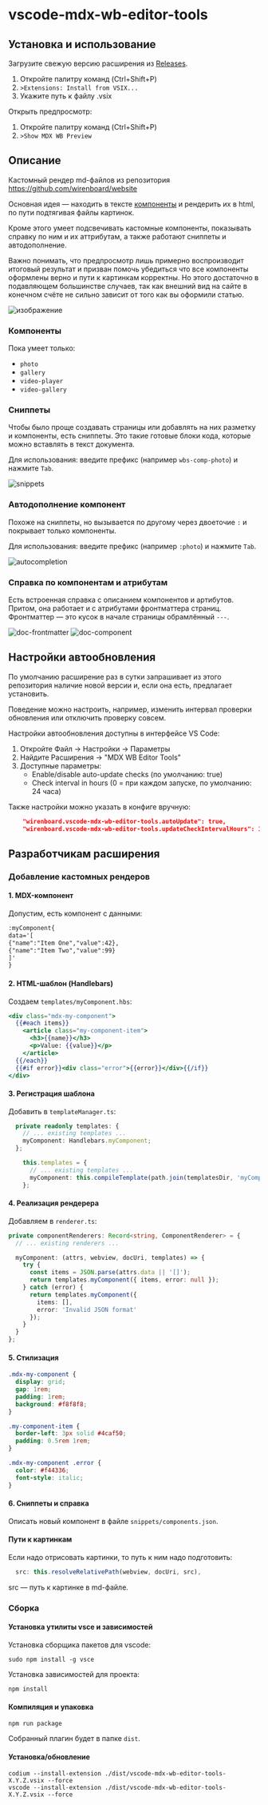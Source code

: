 # vscode-mdx-wb-editor-tools

## Установка и использование

Загрузите свежую версию расширения из [Releases](https://github.com/wirenboard/vscode-mdx-wb-editor-tools/releases).

1. Откройте палитру команд (Ctrl+Shift+P)
2. `>Extensions: Install from VSIX...`
3. Укажите путь к файлу .vsix

Открыть предпросмотр:
1. Откройте палитру команд (Ctrl+Shift+P)
2. `>Show MDX WB Preview`

## Описание

Кастомный рендер md-файлов из репозитория https://github.com/wirenboard/website

Основная идея — находить в тексте [компоненты](https://github.com/wirenboard/website/blob/main/doc/components.md) и рендерить их в html, по пути подтягивая файлы картинок.

Кроме этого умеет подсвечивать кастомные компоненты, показывать справку по ним и их аттрибутам, а также работают сниппеты и автодополнение.

Важно понимать, что предпросмотр лишь примерно воспроизводит итоговый результат и призван помочь убедиться что все компоненты оформлены верно и пути к картинкам корректны. Но этого достаточно в подавляющем большинстве случаев, так как внешний вид на сайте в конечном счёте не сильно зависит от того как вы оформили статью.

![изображение](./assets/preview.png)

### Компоненты

Пока умеет только:

- `photo`
- `gallery`
- `video-player`
- `video-gallery`

### Сниппеты

Чтобы было проще создавать страницы или добавлять на них разметку и компоненты, есть сниппеты. Это такие готовые блоки кода, которые можно вставлять в текст документа.

Для использования: введите префикс (например `wbs-comp-photo`) и нажмите `Tab`.

![snippets](assets/snippets.png)

### Автодополнение компонент

Похоже на сниппеты, но вызывается по другому через двоеточие `:` и покрывает только компоненты.

Для использования: введите префикс (например `:photo`) и нажмите `Tab`.

![autocompletion](assets/autocompletion.png)

### Справка по компонентам и атрибутам

Есть встроенная справка с описанием компонентов и артибутов. Притом, она работает и с атрибутами фронтматтера страниц. Фронтматтер — это кусок в начале страницы обрамлённый `---`.

![doc-frontmatter](assets/doc-frontmatter.png)
![doc-component](assets/doc-component.png)

## Настройки автообновления

По умолчанию расширение раз в сутки запрашивает из этого репозитория наличие новой версии и, если она есть, предлагает установить.

Поведение можно настроить, например, изменить интервал проверки обновления или отключить проверку совсем.

Настройки автообновления доступны в интерфейсе VS Code:
1. Откройте Файл → Настройки → Параметры
2. Найдите Расширения → "MDX WB Editor Tools"
3. Доступные параметры:
   -  Enable/disable auto-update checks (по умолчанию: true)
   - Check interval in hours (0 = при каждом запуске, по умолчанию: 24 часа)

Также настройки можно указать в конфиге вручную:
```json
    "wirenboard.vscode-mdx-wb-editor-tools.autoUpdate": true,
    "wirenboard.vscode-mdx-wb-editor-tools.updateCheckIntervalHours": 1
```

## Разработчикам расширения
### Добавление кастомных рендеров

#### 1. MDX-компонент

Допустим, есть компонент с данными:

```md
:myComponent{
data='[
{"name":"Item One","value":42},
{"name":"Item Two","value":99}
]'
}
```

#### 2. HTML-шаблон (Handlebars)

Создаем `templates/myComponent.hbs`:

```hbs
<div class="mdx-my-component">
  {{#each items}}
    <article class="my-component-item">
      <h3>{{name}}</h3>
      <p>Value: {{value}}</p>
    </article>
  {{/each}}
  {{#if error}}<div class="error">{{error}}</div>{{/if}}
</div>
```

#### 3. Регистрация шаблона

Добавить в `templateManager.ts`:

```ts
  private readonly templates: {
    // ... existing templates ...
    myComponent: Handlebars.myComponent;
  };

    this.templates = {
      // ... existing templates ...
      myComponent: this.compileTemplate(path.join(templatesDir, 'myComponent.hbs'))
    };
```

#### 4. Реализация рендерера

Добавляем в `renderer.ts`:

```ts
private componentRenderers: Record<string, ComponentRenderer> = {
  // ... existing renderers ...

  myComponent: (attrs, webview, docUri, templates) => {
    try {
      const items = JSON.parse(attrs.data || '[]');
      return templates.myComponent({ items, error: null });
    } catch (error) {
      return templates.myComponent({
        items: [],
        error: 'Invalid JSON format'
      });
    }
  }
};
```

#### 5. Стилизация

```css
.mdx-my-component {
  display: grid;
  gap: 1rem;
  padding: 1rem;
  background: #f8f8f8;
}

.my-component-item {
  border-left: 3px solid #4caf50;
  padding: 0.5rem 1rem;
}

.mdx-my-component .error {
  color: #f44336;
  font-style: italic;
}
```

#### 6. Сниппеты и справка

Описать новый компонент в файле `snippets/components.json`.

#### Пути к картинкам

Если надо отрисовать картинки, то путь к ним надо подготовить:

```ts
  src: this.resolveRelativePath(webview, docUri, src),
```

src — путь к картинке в md-файле.

### Сборка

#### Установка утилиты vsce и зависимостей

Установка сборщика пакетов для vscode:
```
sudo npm install -g vsce
```
Установка зависимостей для проекта:
```
npm install
```

#### Компиляция и упаковка

```
npm run package
```

Собранный плагин будет в папке `dist`.

#### Установка/обновление

```
codium --install-extension ./dist/vscode-mdx-wb-editor-tools-X.Y.Z.vsix --force
vscode --install-extension ./dist/vscode-mdx-wb-editor-tools-X.Y.Z.vsix --force
```
